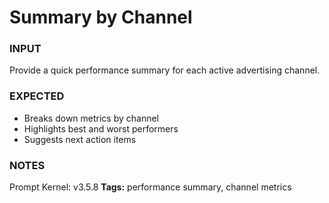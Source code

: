 # Summary by Channel
<!-- markdownlint-disable MD001 -->

### INPUT
Provide a quick performance summary for each active advertising channel.

### EXPECTED
- Breaks down metrics by channel
- Highlights best and worst performers
- Suggests next action items

### NOTES
Prompt Kernel: v3.5.8
**Tags:** performance summary, channel metrics
